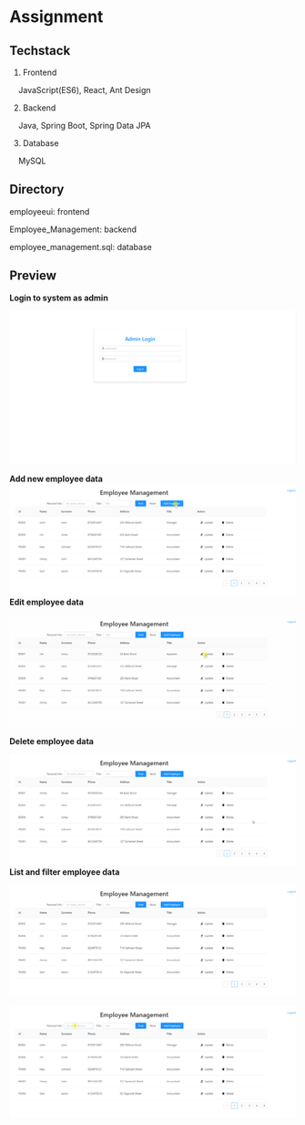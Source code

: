# Assignment
## Techstack
1. Frontend

&nbsp;&nbsp;&nbsp;&nbsp;JavaScript(ES6), React, Ant Design
  
2. Backend

&nbsp;&nbsp;&nbsp;&nbsp;Java, Spring Boot, Spring Data JPA
  
3. Database

&nbsp;&nbsp;&nbsp;&nbsp;MySQL
## Directory
employeeui: frontend

Employee_Management: backend

employee_management.sql: database

## Preview
**Login to system as admin**

![](https://github.com/xiaokeliu666/Assignment/blob/main/Readme/Login.gif)

**Add new employee data**
![](https://github.com/xiaokeliu666/Assignment/blob/main/Readme/Add.gif)
**Edit employee data**

![](https://github.com/xiaokeliu666/Assignment/blob/main/Readme/Update.gif)

**Delete employee data**

![](https://github.com/xiaokeliu666/Assignment/blob/main/Readme/Delete.gif)
**List and filter employee data**


![](https://github.com/xiaokeliu666/Assignment/blob/main/Readme/List.gif)

![](https://github.com/xiaokeliu666/Assignment/blob/main/Readme/Filter.gif)
